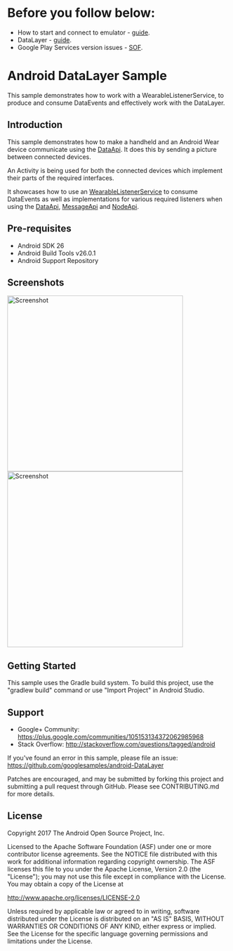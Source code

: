 
Before you follow below:
===================================

* How to start and connect to emulator - [guide][5].
* DataLayer - [guide][6].
* Google Play Services version issues - [SOF][7].

[5]: https://developer.android.com/training/wearables/apps/creating.html
[6]: https://developer.android.com/training/wearables/data-layer/index.html
[7]: https://stackoverflow.com/questions/44584698/google-play-services-out-of-date-requires-11011000-but-found-10289574

Android DataLayer Sample
===================================

This sample demonstrates how to work with a WearableListenerService,
to produce and consume DataEvents and effectively work with the DataLayer.

Introduction
------------

This sample demonstrates how to make a handheld and an Android Wear device communicate
using the [DataApi][2].
It does this by sending a picture between connected devices.

An Activity is being used for both the connected devices which implement their parts of
the required interfaces.

It showcases how to use an [WearableListenerService][1] to consume DataEvents
as well as implementations for various required listeners when using the [DataApi][2],
[MessageApi][3] and [NodeApi][4].

[1]: https://developer.android.com/reference/com/google/android/gms/wearable/WearableListenerService.html
[2]: https://developer.android.com/reference/com/google/android/gms/wearable/DataApi.html
[3]: https://developer.android.com/reference/com/google/android/gms/wearable/MessageApi.html
[4]: https://developer.android.com/reference/com/google/android/gms/wearable/NodeApi.html

Pre-requisites
--------------

- Android SDK 26
- Android Build Tools v26.0.1
- Android Support Repository

Screenshots
-------------

<img src="screenshots/phone_image.png" height="400" alt="Screenshot"/> <img src="screenshots/wearable_background_image.png" height="400" alt="Screenshot"/> 

Getting Started
---------------

This sample uses the Gradle build system. To build this project, use the
"gradlew build" command or use "Import Project" in Android Studio.

Support
-------

- Google+ Community: https://plus.google.com/communities/105153134372062985968
- Stack Overflow: http://stackoverflow.com/questions/tagged/android

If you've found an error in this sample, please file an issue:
https://github.com/googlesamples/android-DataLayer

Patches are encouraged, and may be submitted by forking this project and
submitting a pull request through GitHub. Please see CONTRIBUTING.md for more details.

License
-------

Copyright 2017 The Android Open Source Project, Inc.

Licensed to the Apache Software Foundation (ASF) under one or more contributor
license agreements.  See the NOTICE file distributed with this work for
additional information regarding copyright ownership.  The ASF licenses this
file to you under the Apache License, Version 2.0 (the "License"); you may not
use this file except in compliance with the License.  You may obtain a copy of
the License at

http://www.apache.org/licenses/LICENSE-2.0

Unless required by applicable law or agreed to in writing, software
distributed under the License is distributed on an "AS IS" BASIS, WITHOUT
WARRANTIES OR CONDITIONS OF ANY KIND, either express or implied.  See the
License for the specific language governing permissions and limitations under
the License.
